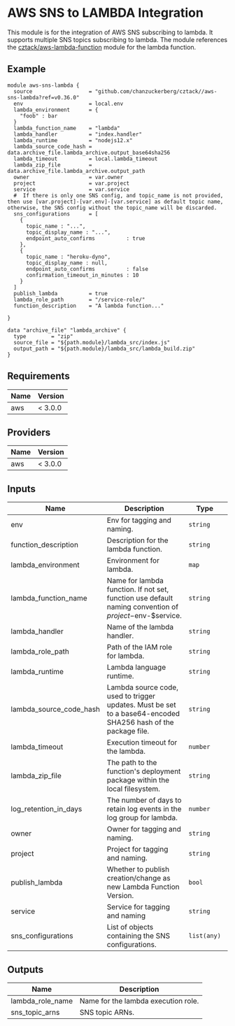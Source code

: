 # AWS SNS to LAMBDA Integration
This module is for the integration of AWS SNS subscribing to lambda. It supports multiple SNS topics subscribing to lambda. The module references the [cztack/aws-lambda-function](https://github.com/chanzuckerberg/cztack/tree/main/aws-lambda-function) module for the lambda function.

## Example

```hcl
module aws-sns-lambda {
  source                  = "github.com/chanzuckerberg/cztack//aws-sns-lambda?ref=v0.36.0"
  env                     = local.env
  lambda_environment      = {
    "foob" : bar
  }
  lambda_function_name    = "lambda"
  lambda_handler          = "index.handler"
  lambda_runtime          = "nodejs12.x"
  lambda_source_code_hash = data.archive_file.lambda_archive.output_base64sha256
  lambda_timeout          = local.lambda_timeout
  lambda_zip_file         = data.archive_file.lambda_archive.output_path
  owner                   = var.owner
  project                 = var.project
  service                 = var.service
  #  If there is only one SNS config, and topic_name is not provided, then use [var.project]-[var.env]-[var.service] as default topic name, otherwise, the SNS config without the topic_name will be discarded.
  sns_configurations      = [
    {
      topic_name : "...",
      topic_display_name : "...",
      endpoint_auto_confirms          : true
    },
    {
      topic_name : "heroku-dyno",
      topic_display_name : null,
      endpoint_auto_confirms          : false
      confirmation_timeout_in_minutes : 10
    }
  ]
  publish_lambda          = true
  lambda_role_path        = "/service-role/"
  function_description    = "A lambda function..."

}

data "archive_file" "lambda_archive" {
  type        = "zip"
  source_file = "${path.module}/lambda_src/index.js"
  output_path = "${path.module}/lambda_src/lambda_build.zip"
}
```


<!-- START -->
## Requirements

| Name | Version |
|------|---------|
| aws | < 3.0.0 |

## Providers

| Name | Version |
|------|---------|
| aws | < 3.0.0 |

## Inputs

| Name | Description | Type | Default | Required |
|------|-------------|------|---------|:--------:|
| env | Env for tagging and naming. | `string` | n/a | yes |
| function\_description | Description for the lambda function. | `string` | `""` | no |
| lambda\_environment | Environment for lambda. | `map` | `{}` | no |
| lambda\_function\_name | Name for lambda function. If not set, function use default naming convention of $project-$env-$service. | `string` | `null` | no |
| lambda\_handler | Name of the lambda handler. | `string` | n/a | yes |
| lambda\_role\_path | Path of the IAM role for lambda. | `string` | `null` | no |
| lambda\_runtime | Lambda language runtime. | `string` | n/a | yes |
| lambda\_source\_code\_hash | Lambda source code, used to trigger updates. Must be set to a base64-encoded SHA256 hash of the package file. | `string` | `null` | no |
| lambda\_timeout | Execution timeout for the lambda. | `number` | `null` | no |
| lambda\_zip\_file | The path to the function's deployment package within the local filesystem. | `string` | n/a | yes |
| log\_retention\_in\_days | The number of days to retain log events in the log group for lambda. | `number` | `null` | no |
| owner | Owner for tagging and naming. | `string` | n/a | yes |
| project | Project for tagging and naming. | `string` | n/a | yes |
| publish\_lambda | Whether to publish creation/change as new Lambda Function Version. | `bool` | `false` | no |
| service | Service for tagging and naming | `string` | n/a | yes |
| sns\_configurations | List of objects containing the SNS configurations. | `list(any)` | `[]` | no |

## Outputs

| Name | Description |
|------|-------------|
| lambda\_role\_name | Name for the lambda execution role. |
| sns\_topic\_arns | SNS topic ARNs. |

<!-- END -->
